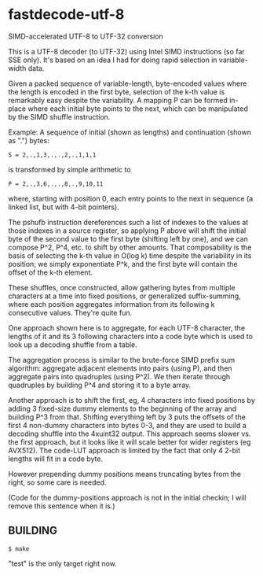 # fastdecode-utf-8
SIMD-accelerated UTF-8 to UTF-32 conversion


This is a UTF-8 decoder (to UTF-32) using Intel SIMD instructions (so far SSE only).  It's based on an idea I had for doing rapid selection in variable-width data.

Given a  packed sequence of variable-length, byte-encoded values where the length is encoded in the first byte, selection of the k-th value is remarkably easy despite the variability.
A mapping P can be formed in-place where each initial byte points to the next, which can be manipulated by the SIMD shuffle instruction.

Example:  A sequence of initial (shown as lengths) and continuation (shown as ".") bytes:

    S = 2,.,1,3,.,.,2,.,1,1,1

is transformed by simple arithmetic to

    P = 2,.,3,6,.,.,8,.,9,10,11
    
where, starting with position 0, each entry points to the next in sequence (a linked list, but with 4-bit pointers).

The pshufb instruction dereferences such a list of indexes to the values at those indexes in a source register, so applying P above will shift the initial byte of the second value to the first byte (shifting left by one), and we can compose P^2, P^4, etc. to shift by other amounts. 
That composability is the basis of selecting the k-th value in O(log k) time despite the variability in its position; we simply exponentiate P^k, and the first byte will contain the offset of the k-th element.

These shuffles, once constructed, allow gathering bytes from multiple characters at a time into fixed positions, or generalized suffix-summing, where each position aggregates information from its following k consecutive values.  They're quite fun.

One approach shown here is to aggregate, for each UTF-8 character, the lengths of it and its 3 following characters into a code byte which is used to look up a decoding shuffle from a table.

The aggregation process is similar to the brute-force SIMD prefix sum algorithm:  aggregate adjacent elements into pairs (using P), and then aggregate pairs into quadruples (using P^2).  We then iterate through quadruples by building P^4 and storing it to a byte array.

Another approach is to shift the first, eg, 4 characters into fixed positions by adding 3 fixed-size dummy elements to the beginning of the array and building P^3 from that.  Shifting everything left by 3 puts the offsets of the first 4 non-dummy characters into bytes 0-3, and they are used to build a decoding shuffle into the 4xuint32 output.  This approach seems slower vs. the first approach, but it looks like it will scale better for wider registers (eg AVX512).  The code-LUT approach is limited by the fact that only 4 2-bit lengths will fit in a code byte.

However prepending dummy positions means truncating bytes from the right, so some care is needed.

(Code for the dummy-positions approach is not in the initial checkin; I will remove this sentence when it is.)


## BUILDING

    $ make

"test" is the only target right now.
